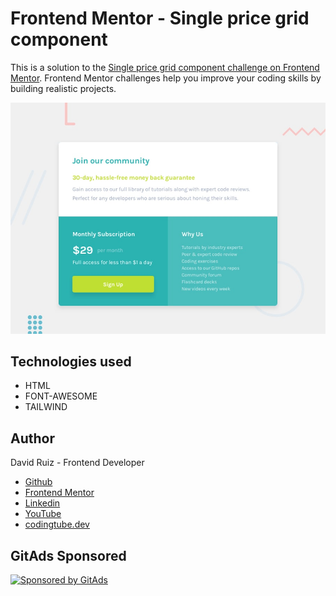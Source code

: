 # Frontend Mentor - Single price grid component

This is a solution to the [Single price grid component challenge on Frontend Mentor](https://www.frontendmentor.io/challenges/single-price-grid-component-5ce41129d0ff452fec5abbbc). Frontend Mentor challenges help you improve your coding skills by building realistic projects. 

![Design preview for the Single price grid component coding challenge](./assets/design/desktop-preview.jpg)


## Technologies used

- HTML
- FONT-AWESOME
- TAILWIND

## Author

David Ruiz - Frontend Developer
- [Github](https://github.com/Davichobits)
- [Frontend Mentor](https://www.frontendmentor.io/profile/Davichobits) 
- [Linkedin](https://www.linkedin.com/in/davidirc/)
- [YouTube](https://www.youtube.com/CodingTube)
- [codingtube.dev](https://codingtube.dev/)

## GitAds Sponsored
[![Sponsored by GitAds](https://gitads.dev/v1/ad-serve?source=codingithub/codingithub@github)](https://gitads.dev/v1/ad-track?source=codingithub/codingithub@github)
